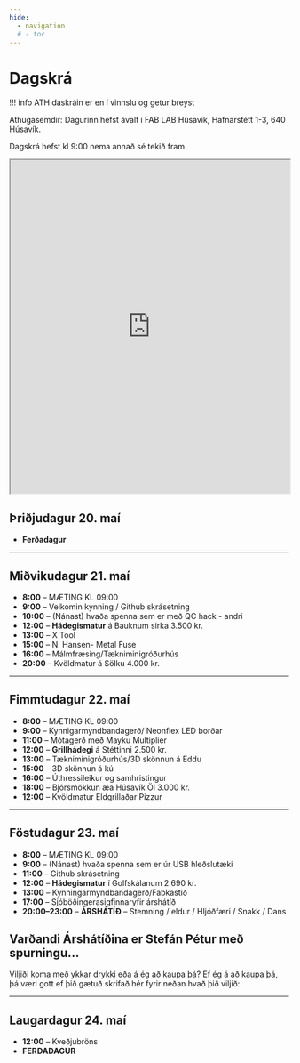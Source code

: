 ```yaml
---
hide:
  - navigation
  # - toc
---
```


# Dagskrá

!!! info
    ATH daskráin er en í vinnslu og getur breyst

Athugasemdir: Dagurinn hefst ávalt í FAB LAB Húsavík, Hafnarstétt 1-3, 640 Húsavík.

Dagskrá hefst kl 9:00 nema annað sé tekið fram.


<iframe src="https://docs.google.com/spreadsheets/d/e/2PACX-1vSAcbOqLwPlMsnmVpAHnx_H6152o-_fYM2HJTWTNYLoTO9t5PtoChUi461xgSawQVxvJeZDbHen6O9m/pubhtml?widget=true&amp;headers=false" width="100%" height="600"></iframe>


## Þriðjudagur 20. maí
- **Ferðadagur**

---

## Miðvikudagur 21. maí
- **8:00** – MÆTING KL 09:00
- **9:00** – Velkomin kynning / Github skrásetning 
- **10:00** – (Nánast) hvaða spenna sem er með QC hack  - andri
- **12:00** – **Hádegismatur** á Bauknum sirka 3.500 kr.  
- **13:00** – X Tool  
- **15:00** – N. Hansen- Metal Fuse
- **16:00** – Málmfræsing/Tækniminigróðurhús  
- **20:00** – Kvöldmatur á Sölku 4.000 kr. 

---

## Fimmtudagur 22. maí
- **8:00** – MÆTING KL 09:00
- **9:00** – Kynnigarmyndbandagerð/ Neonflex LED borðar 
- **11:00** – Mótagerð með Mayku Multiplier  
- **12:00** – **Grillhádegi** á Stéttinni 2.500 kr.  
- **13:00** – Tækniminigróðurhús/3D skönnun á Eddu
- **15:00** – 3D skönnun á kú   
- **16:00** – Úthressileikur og samhristingur 
- **18:00** – Bjórsmökkun æa Húsavík Öl 3.000 kr.
- **12:00** – Kvöldmatur Eldgrillaðar Pizzur

---

## Föstudagur 23. maí
- **8:00** – MÆTING KL 09:00  
- **9:00** – (Nánast) hvaða spenna sem er úr USB hleðslutæki  
- **11:00** – Github skrásetning  
- **12:00** – **Hádegismatur** í Golfskálanum 2.690 kr.  
- **13:00** – Kynningarmyndbandagerð/Fabkastið
- **17:00** – Sjóböðingera­sigfinnar­yfir árshátíð  
- **20:00–23:00** – **ÁRSHÁTÍÐ** – Stemning / eldur / Hljóðfæri / Snakk / Dans

## Varðandi Árshátíðina er Stefán Pétur með spurningu...
Viljiði koma með ykkar drykki eða á ég að kaupa þá?
Ef ég á að kaupa þá, þá væri gott ef þið gætuð skrifað hér fyrir neðan hvað þið viljið:

---

## Laugardagur 24. maí
- **12:00** – Kveðjubröns
- **FERÐADAGUR**

